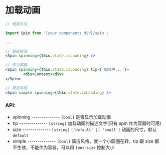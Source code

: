 # 加载动画

```jsx
// 使用方法

import Spin from '[your components dir]/spin';

...

// 基础用法
<Spin spinning={this.state.isLoading} />

// 作为容器
<Spin spinning={this.state.isLoading} tip={'加载中...'}>
        <div>Content</div>
</Spin>

// 简洁风格
<Spin simple spinning={this.state.isLoading} />
```

### API:

-   spinning -------------- `[bool]` 是否显示加载动画
-   tip -------------- `[string]` 加载动画的描述文字(只有 spin 作为容器时可用)
-   size -------------- `[string]` `['default' || 'small']` 动画的尺寸，默认`default`
-   simple -------------- `[bool]` 简洁风格，就一个小圆圈在转，tip 跟 size 都不生效，不能作为容器，可以用 `font-size` 控制大小
